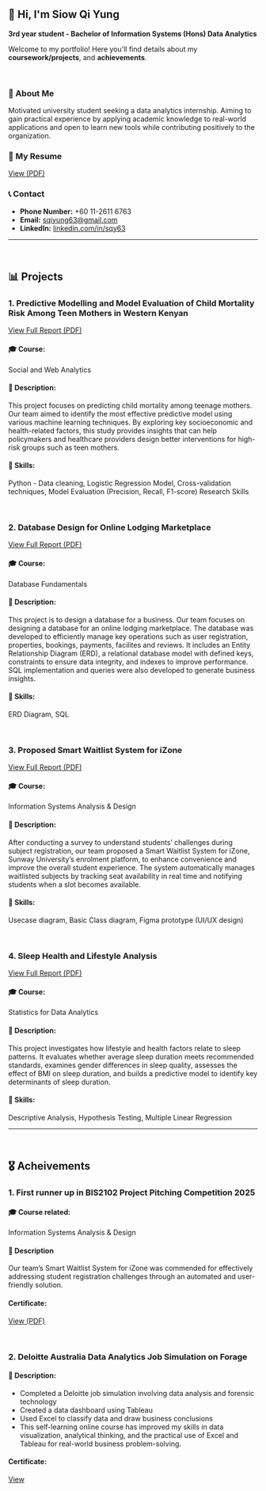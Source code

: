 ## 👋 Hi, I'm Siow Qi Yung

**3rd year student - Bachelor of Information Systems (Hons) Data Analytics**

Welcome to my portfolio! Here you'll find details about my **coursework/projects**, and **achievements**.

<br>

### 💬 About Me
Motivated university student seeking a data analytics internship. Aiming to gain practical experience by applying academic knowledge to real-world applications and open to learn new tools while contributing positively to the organization.

### 📄 My Resume 
[View (PDF)](https://github.com/qiyung63/github-portfolio/blob/main/Resume%20-%20Siow%20Qi%20Yung.pdf)


### 📞 Contact
- **Phone Number:** +60 11-2611 6763
- **Email:** sqiyung63@gmail.com
- **LinkedIn:** [linkedin.com/in/sqy63](https://linkedin.com/in/sqy63)

---
<br>

## 📊 Projects

### 1. Predictive Modelling and Model Evaluation of Child Mortality Risk Among Teen Mothers in Western Kenyan
[View Full Report (PDF)](https://github.com/qiyung63/github-portfolio/blob/main/Predictive%20Modelling%20and%20Model%20Evaluation%20of%20Child%20Mortality%20Risk%20Among%20Teen%20Mothers%20in%20Western%20Kenya.pdf)
#### 🎓 Course:
Social and Web Analytics

#### 📝 Description:
This project focuses on predicting child mortality among teenage mothers. Our team aimed to identify the most effective predictive model using various machine learning techniques. By exploring key socioeconomic and health-related factors, this study provides insights that can help policymakers and healthcare providers design better interventions for high-risk groups such as teen mothers.

#### 🧠 Skills:
Python - Data cleaning, Logistic Regression Model, Cross-validation techniques, Model Evaluation (Precision, Recall, F1-score)
Research Skills

<br>

### 2. Database Design for Online Lodging Marketplace
[View Full Report (PDF)](https://github.com/qiyung63/github-portfolio/blob/main/SEG1201%20Template%20-%20Final%20Assessment.pdf)
#### 🎓 Course: 
Database Fundamentals

#### 📝 Description: 
This project is to design a database for a business. Our team focuses on designing a database for an online lodging marketplace. The database was developed to efficiently manage key operations such as user registration, properties, bookings, payments, facilites and reviews. It includes an Entity Relationship Diagram (ERD), a relational database model with defined keys, constraints to ensure data integrity, and indexes to improve performance. SQL implementation and queries were also developed to generate business insights.

#### 🧠 Skills:
ERD Diagram, SQL

<br>

### 3.  Proposed Smart Waitlist System for iZone

[View Full Report (PDF)](https://github.com/qiyung63/github-portfolio/blob/main/Sunway's%20Smart%20iZone%20Waitlist%20System.pdf)

#### 🎓 Course: 
Information Systems Analysis & Design

#### 📝 Description:
After conducting a survey to understand students’ challenges during subject registration, our team proposed a Smart Waitlist System for iZone, Sunway University’s enrolment platform, to enhance convenience and improve the overall student experience. The system automatically manages waitlisted subjects by tracking seat availability in real time and notifying students when a slot becomes available.

#### 🧠 Skills:
Usecase diagram, Basic Class diagram, Figma prototype (UI/UX design)

<br>

### 4. Sleep Health and Lifestyle Analysis

[View Full Report (PDF)](https://github.com/qiyung63/github-portfolio/blob/main/Sleep%20Health%20and%20Lifestyle%20Dataset%20Analysis.pdf)

#### 🎓 Course: 
Statistics for Data Analytics

#### 📝 Description:
This project investigates how lifestyle and health factors relate to sleep patterns. It evaluates whether average sleep duration meets recommended standards, examines gender differences in sleep quality, assesses the effect of BMI on sleep duration, and builds a predictive model to identify key determinants of sleep duration.

#### 🧠 Skills:
Descriptive Analysis, Hypothesis Testing, Multiple Linear Regression

---
<br>

## 🎖️ Acheivements

### 1. First runner up in BIS2102 Project Pitching Competition 2025

#### 🎓 Course related:
Information Systems Analysis & Design

#### 📝 Description
Our team’s Smart Waitlist System for iZone was commended for effectively addressing student registration challenges through an automated and user-friendly solution.

#### Certificate:
[View (PDF)](https://github.com/qiyung63/github-portfolio/blob/main/Certificate_BIS2102.pdf)

<br>

### 2. Deloitte Australia Data Analytics Job Simulation on Forage

#### 📝 Description:
- Completed a Deloitte job simulation involving data analysis and forensic technology 
- Created a data dashboard using Tableau 
- Used Excel to classify data and draw business conclusions
- This self-learning online course has improved my skills in data visualization, analytical thinking, and the practical use of Excel and Tableau for real-world business problem-solving.

#### Certificate:
[View](https://github.com/qiyung63/github-portfolio/blob/main/Certificate-Data%20Analytics%20Job%20Simulation.pdf)




